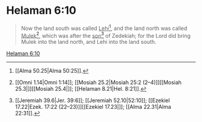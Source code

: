 # Helaman 6:10

> Now the land south was called <u>Lehi</u>[^a], and the land north was called <u>Mulek</u>[^b], which was after the <u>son</u>[^c] of Zedekiah; for the Lord did bring Mulek into the land north, and Lehi into the land south.

[Helaman 6:10](https://www.churchofjesuschrist.org/study/scriptures/bofm/hel/6?lang=eng&id=p10#p10)


[^a]: [[Alma 50.25|Alma 50:25]].  
[^b]: [[Omni 1.14|Omni 1:14]]; [[Mosiah 25.2|Mosiah 25:2 (2–4)]][[Mosiah 25.3|]][[Mosiah 25.4|]]; [[Helaman 8.21|Hel. 8:21]].  
[^c]: [[Jeremiah 39.6|Jer. 39:6]]; [[Jeremiah 52.10|52:10]]; [[Ezekiel 17.22|Ezek. 17:22 (22–23)]][[Ezekiel 17.23|]]; [[Alma 22.31|Alma 22:31]].  
